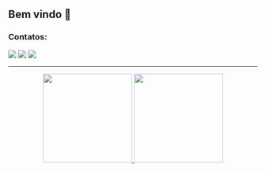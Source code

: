 ## Bem vindo 👋

### Contatos:

<div>
<a href="https://www.instagram.com/88thiagomello" target="_blank"><img src="https://img.shields.io/badge/-Instagram-%23E4405F?style=for-the-badge&logo=instagram&logoColor=white" target="_blank"></a>
<a href = "mailto:88thiagomello@gmail.com"><img src="https://img.shields.io/badge/Gmail-D14836?style=for-the-badge&logo=gmail&logoColor=white" target="_blank"></a>
<a href="https://www.linkedin.com/in/88thiagomello" target="_blank"><img src="https://img.shields.io/badge/-LinkedIn-%230077B5?style=for-the-badge&logo=linkedin&logoColor=white" target="_blank"></a>   
</div>

---

<center><div>
<a href="https://github.com/88thiagomello">
<img height="180em" src="https://github-readme-stats.vercel.app/api/top-langs/?username=88thiagomello&layout=compact&langs_count=7&theme=dracula"/>
<img height="180em" src="https://github-readme-stats.vercel.app/api?username=88thiagomello&show_icons=true&theme=dracula&include_all_commits=true&count_private=true"/>
</div><center>

<!--
Here are some ideas to get you started:

- 🔭 I’m currently working on ...
- 🌱 I’m currently learning ...
- 👯 I’m looking to collaborate on ...
- 🤔 I’m looking for help with ...
- 💬 Ask me about ...
- 📫 How to reach me: ...
- 😄 Pronouns: ...
- ⚡ Fun fact: ...
-->
